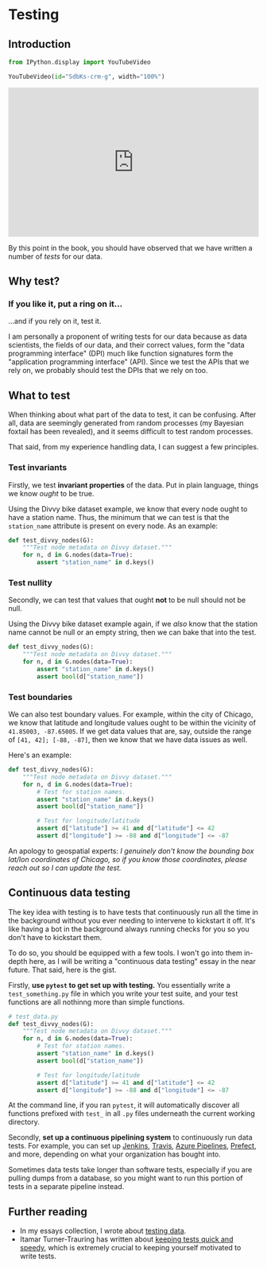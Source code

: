 # Testing

## Introduction




```python
from IPython.display import YouTubeVideo

YouTubeVideo(id="SdbKs-crm-g", width="100%")


```





<iframe
    width="100%"
    height="300"
    src="https://www.youtube.com/embed/SdbKs-crm-g"
    frameborder="0"
    allowfullscreen

></iframe>




By this point in the book, you should have observed
that we have written a number of _tests_ for our data.



## Why test?



### If you like it, put a ring on it...

...and if you rely on it, test it.

I am personally a proponent of writing tests for our data
because as data scientists,
the fields of our data, and their correct values,
form the "data programming interface" (DPI)
much like function signatures form
the "application programming interface" (API).
Since we test the APIs that we rely on,
we probably should test the DPIs that we rely on too.



## What to test

When thinking about what part of the data to test,
it can be confusing.
After all, data are seemingly generated
from random processes
(my Bayesian foxtail has been revealed),
and it seems difficult to test random processes.

That said, from my experience handling data,
I can suggest a few principles.



### Test invariants

Firstly, we test __invariant properties__ of the data.
Put in plain language, things we know _ought_ to be true.

Using the Divvy bike dataset example,
we know that every node ought to have a station name.
Thus, the minimum that we can test
is that the `station_name` attribute is present on every node.
As an example:

```python
def test_divvy_nodes(G):
    """Test node metadata on Divvy dataset."""
    for n, d in G.nodes(data=True):
        assert "station_name" in d.keys()
```



### Test nullity

Secondly, we can test that values that ought **not** to be null
should not be null.

Using the Divvy bike dataset example again,
if we _also_ know that the station name
cannot be null or an empty string,
then we can bake that into the test.

```python
def test_divvy_nodes(G):
    """Test node metadata on Divvy dataset."""
    for n, d in G.nodes(data=True):
        assert "station_name" in d.keys()
        assert bool(d["station_name"])
```



### Test boundaries

We can also test boundary values.
For example, within the city of Chicago,
we know that latitude and longitude values
ought to be within the vicinity of
`41.85003, -87.65005`.
If we get data values that are, say,
outside the range of `[41, 42]; [-88, -87]`,
then we know that we have data issues as well.

Here's an example:

```python
def test_divvy_nodes(G):
    """Test node metadata on Divvy dataset."""
    for n, d in G.nodes(data=True):
        # Test for station names.
        assert "station_name" in d.keys()
        assert bool(d["station_name"])

        # Test for longitude/latitude
        assert d["latitude"] >= 41 and d["latitude"] <= 42
        assert d["longitude"] >= -88 and d["longitude"] <= -87
```



An apology to geospatial experts: 
_I genuinely don't know the bounding box lat/lon coordinates of Chicago,
so if you know those coordinates, please reach out
so I can update the test._



## Continuous data testing

The key idea with testing is to have tests that continuously run
all the time in the background
without you ever needing to intervene to kickstart it off.
It's like having a bot in the background always running checks for you
so you don't have to kickstart them.

To do so, you should be equipped with a few tools.
I won't go into them in-depth here,
as I will be writing
a "continuous data testing" essay in the near future.
That said, here is the gist.

Firstly, **use `pytest` to get set up with testing.**
You essentially write a `test_something.py` file
in which you write your test suite,
and your test functions are all nothinng more than simple functions.

```python
# test_data.py
def test_divvy_nodes(G):
    """Test node metadata on Divvy dataset."""
    for n, d in G.nodes(data=True):
        # Test for station names.
        assert "station_name" in d.keys()
        assert bool(d["station_name"])

        # Test for longitude/latitude
        assert d["latitude"] >= 41 and d["latitude"] <= 42
        assert d["longitude"] >= -88 and d["longitude"] <= -87
```

At the command line, if you ran `pytest`,
it will automatically discover all functions prefixed with `test_`
in all `.py` files underneath the current working directory.

Secondly, **set up a continuous pipelining system**
to continuously run data tests.
For example, you can set up
[Jenkins](https://www.jenkins.io/),
[Travis](https://travis-ci.org/),
[Azure Pipelines](https://azure.microsoft.com/en-us/services/devops/pipelines/),
[Prefect](https://www.prefect.io/),
and more,
depending on what your organization has bought into.

Sometimes data tests take longer than software tests,
especially if you are pulling dumps from a database,
so you might want to run this portion of tests
in a separate pipeline instead.



## Further reading

- In my essays collection, I wrote about [testing data](https://ericmjl.github.io/essays-on-data-science/software-skills/testing/#tests-for-data).
- Itamar Turner-Trauring has written about [keeping tests quick and speedy](https://pythonspeed.com/articles/slow-tests-fast-feedback/), which is extremely crucial to keeping yourself motivated to write tests.



